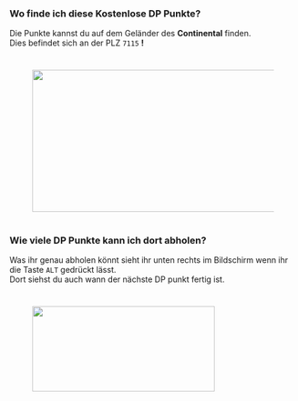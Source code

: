 ### Wo finde ich diese Kostenlose DP Punkte? 

Die Punkte kannst du auf dem Geländer des **Continental** finden. \
Dies befindet sich an der PLZ ``7115`` **!**

#

<figure><img src="../.gitbook/assets/dppunkte/image.png" alt="" height="250" width="520"><figcaption></figcaption></figure>

#

### Wie viele DP Punkte kann ich dort abholen?

Was ihr genau abholen könnt sieht ihr unten rechts im Bildschirm wenn ihr die Taste ``ALT`` gedrückt lässt. \
Dort siehst du auch wann der nächste DP punkt fertig ist.

#

<figure><img src="../.gitbook/assets/dppunkte/visum dp.png" alt="" height="150" width="320"><figcaption></figcaption></figure>